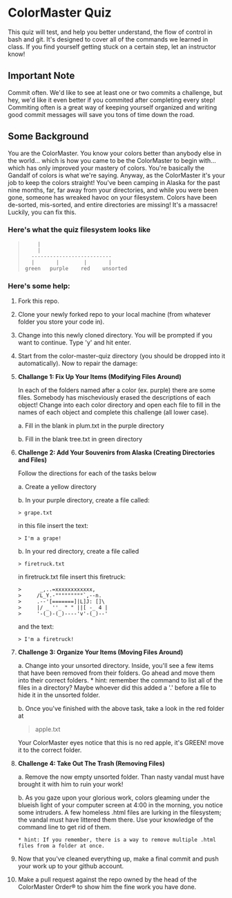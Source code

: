 # ColorMaster Quiz #

<p>This quiz will test, and help you better understand, the flow of control in bash and git. It's designed to 
cover all of the commands we learned in class. If you find yourself getting stuck on a certain step, let 
an instructor know! </p>

## Important Note ##

<p> Commit often. We'd like to see at least one or two commits a challenge, but hey, we'd like it even better if you commited after completing every step! Commiting often is a great way of keeping yourself organized and writing good commit messages will save you tons of time down the road. </p>

## Some Background ##

<p>You are the ColorMaster. You know your colors better than anybody else in the world... which is how you came
to be the ColorMaster to begin with... which has only improved your mastery of colors. 
You're basically the Gandalf of colors is what we're saying. Anyway, as the ColorMaster
it's your job to keep the colors straight! You've been camping in Alaska for the past nine months, 
far, far away from your directories, and while you were been gone, someone has wreaked havoc on your filesystem.
Colors have been de-sorted, mis-sorted, and entire directories are missing! It's a massacre! Luckily,
you can fix this. </p>

### Here's what the quiz filesystem looks like 

>         |
>         |
>       --------------------------
>       |       |        |       |
>     green   purple    red    unsorted

### Here's some help: ###

1. Fork this repo.
2. Clone your newly forked repo to your local machine (from whatever folder you store your code in).
3. Change into this newly cloned directory. You will be prompted if you want to continue. Type 'y' and hit enter.
4. Start from the color-master-quiz directory (you should be dropped into it automatically). Now to repair the damage:
5. <strong> Challange 1: Fix Up Your Items (Modifying Files Around) </strong>

    In each of the folders named after a color (ex. purple) there are some files. Somebody has mischeviously erased the descriptions of each object! Change into each color directory and open each file to fill in the names of each object and complete this challenge (all lower case).        
    
    a. Fill in the blank in plum.txt in the purple directory
    
    b. Fill in the blank tree.txt in green directory
    
6.  <strong> Challenge 2: Add Your Souvenirs from Alaska (Creating Directories and Files) </strong>

     Follow the directions for each of the tasks below

    a. Create a yellow directory
    
    b. In your purple directory, create a file called: 
        
        > grape.txt
     
       in this file insert the text:

        > I'm a grape!
        
    b. In your red directory, create a file called 
       
        > firetruck.txt
     
       in firetruck.txt file insert this firetruck:

        >      _,..=xxxxxxxxxxxx,
        >     /L_Y.-"""""""""`,--n.
        >     .--'[=======]|L]J: []\
        >     |/ _ ''_ " " ||[ -_ 4 |
        >     '-(_)-(_)----'v'-(_)--'

       and the text: 

        > I'm a firetruck!

7. <strong> Challenge 3: Organize Your Items (Moving Files Around) </strong>

    a. Change into your unsorted directory. Inside, you'll see a few items that have been removed from their folders. Go ahead and move them into their correct folders. 
        * hint: remember the command to list all of the files in a directory? Maybe whoever did this added a '.' before a file to hide it in the unsorted folder. 
        
    b. Once you've finished with the above task, take a look in the red folder at 
    >    apple.txt 

    Your ColorMaster eyes notice that this is no red apple, it's GREEN! move it to the correct folder.  
    
8. <strong> Challenge 4: Take Out The Trash (Removing Files)</strong>

    a. Remove the now empty unsorted folder. Than nasty vandal must have brought it with him to ruin your work!

    b. As you gaze upon your glorious work, colors gleaming under the blueish light of your computer screen at 4:00 in the morning, you notice some intruders. A few homeless .html files are lurking in the filesystem; the vandal must have littered them there. Use your knowledge of the command line to get rid of them.
       
       * hint: If you remember, there is a way to remove multiple .html files from a folder at once.
       
9. Now that you've cleaned everything up, make a final commit and push your work up to your github account.
10. Make a pull request against the repo owned by the head of the ColorMaster Order® to show him the fine work you have done. 

